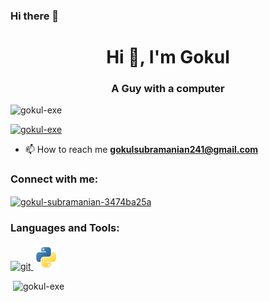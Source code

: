 ### Hi there 👋

<h1 align="center">Hi 👋, I'm Gokul</h1>
<h3 align="center">A Guy with a computer</h3>

<p align="left"> <img src="https://komarev.com/ghpvc/?username=gokul-exe&label=Profile%20views&color=0e75b6&style=flat" alt="gokul-exe" /> </p>

<p align="left"> <a href="https://github.com/ryo-ma/github-profile-trophy"><img src="https://github-profile-trophy.vercel.app/?username=gokul-exe" alt="gokul-exe" /></a> </p>

- 📫 How to reach me **gokulsubramanian241@gmail.com**

<h3 align="left">Connect with me:</h3>
<p align="left">
<a href="https://linkedin.com/in/gokul-subramanian-3474ba25a" target="blank"><img align="center" src="https://raw.githubusercontent.com/rahuldkjain/github-profile-readme-generator/master/src/images/icons/Social/linked-in-alt.svg" alt="gokul-subramanian-3474ba25a" height="30" width="40" /></a>
</p>

<h3 align="left">Languages and Tools:</h3>
<p align="left"> <a href="https://git-scm.com/" target="_blank" rel="noreferrer"> <img src="https://www.vectorlogo.zone/logos/git-scm/git-scm-icon.svg" alt="git" width="40" height="40"/> </a> <a href="https://www.python.org" target="_blank" rel="noreferrer"> <img src="https://raw.githubusercontent.com/devicons/devicon/master/icons/python/python-original.svg" alt="python" width="40" height="40"/> </a> </p>

<p>&nbsp;<img align="center" src="https://github-readme-stats.vercel.app/api?username=gokul-exe&show_icons=true&locale=en" alt="gokul-exe" /></p>
